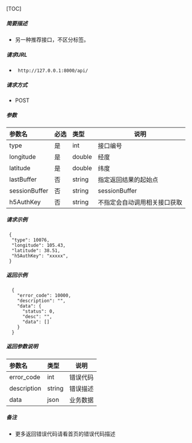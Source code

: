 

[TOC]
    
##### 简要描述

- 另一种推荐接口，不区分标签。

##### 请求URL
- ` http://127.0.0.1:8000/api/`
  
##### 请求方式
- POST 

##### 参数

|参数名|必选|类型|说明|
|:----    |:---|:----- |-----   |
|type |是  |int | 接口编号    |
|longitude |是  |double | 经度|
|latitude |是  |double | 纬度|
|lastBuffer |否  |string | 指定返回结果的起始点|
|sessionBuffer |否  |string | sessionBuffer|
|h5AuthKey |否  |string | 不指定会自动调用相关接口获取|

##### 请求示例

```
 {
  "type": 10076,
  "longitude": 105.43,
  "latitude": 38.51,
  "h5AuthKey": "xxxxx",
 } 
```

##### 返回示例 

``` 
  {
    "error_code": 10000,
    "description": "",
    "data": {
      "status": 0,
      "desc": "",
      "data": []
    }
  }
```

##### 返回参数说明 

|参数名|类型|说明|
|:-----  |:-----|-----                           |
|error_code |int   |错误代码  |
|description|string|错误描述|
|data|json|业务数据|

##### 备注 

- 更多返回错误代码请看首页的错误代码描述









